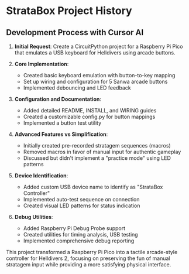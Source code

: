 # StrataBox Project History

## Development Process with Cursor AI

1. **Initial Request**: Create a CircuitPython project for a Raspberry Pi Pico that emulates a USB keyboard for Helldivers using arcade buttons.

2. **Core Implementation**:
   - Created basic keyboard emulation with button-to-key mapping
   - Set up wiring and configuration for 5 Sanwa arcade buttons
   - Implemented debouncing and LED feedback

3. **Configuration and Documentation**:
   - Added detailed README, INSTALL, and WIRING guides
   - Created a customizable config.py for button mappings
   - Implemented a button test utility

4. **Advanced Features vs Simplification**:
   - Initially created pre-recorded stratagem sequences (macros)
   - Removed macros in favor of manual input for authentic gameplay
   - Discussed but didn't implement a "practice mode" using LED patterns

5. **Device Identification**:
   - Added custom USB device name to identify as "StrataBox Controller"
   - Implemented auto-test sequence on connection
   - Created visual LED patterns for status indication

6. **Debug Utilities**:
   - Added Raspberry Pi Debug Probe support
   - Created utilities for timing analysis, USB testing
   - Implemented comprehensive debug reporting

This project transformed a Raspberry Pi Pico into a tactile arcade-style controller for Helldivers 2, focusing on preserving the fun of manual stratagem input while providing a more satisfying physical interface. 